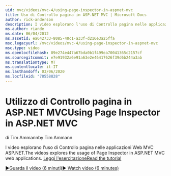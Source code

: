 ```yaml
---
uid: mvc/videos/mvc-4/using-page-inspector-in-aspnet-mvc
title: Uso di Controllo pagina in ASP.NET MVC | Microsoft Docs
author: rick-anderson
description: I video esplorano l'uso di Controllo pagina nelle applicazioni Web MVC ASP.NET. Leggere l'esercitazione
ms.author: riande
ms.date: 06/04/2012
ms.assetid: ea642733-8085-40c1-a33f-d216e3a25ffa
msc.legacyurl: /mvc/videos/mvc-4/using-page-inspector-in-aspnet-mvc
msc.type: video
ms.openlocfilehash: 89e274e447a67bda0b1f499ea70041365c2157cf
ms.sourcegitcommit: e7e91932a6e91a63e2e46417626f39d6b244a3ab
ms.translationtype: MT
ms.contentlocale: it-IT
ms.lasthandoff: 03/06/2020
ms.locfileid: "78558828"
---
```

# <a name="using-page-inspector-in-aspnet-mvc"></a><span data-ttu-id="29f5b-104">Utilizzo di Controllo pagina in ASP.NET MVC</span><span class="sxs-lookup"><span data-stu-id="29f5b-104">Using Page Inspector in ASP.NET MVC</span></span>

<span data-ttu-id="29f5b-105">di Tim Ammann</span><span class="sxs-lookup"><span data-stu-id="29f5b-105">by Tim Ammann</span></span>

<span data-ttu-id="29f5b-106">I video esplorano l'uso di Controllo pagina nelle applicazioni Web MVC ASP.NET.</span><span class="sxs-lookup"><span data-stu-id="29f5b-106">The videos explores the usage of Page Inspector in ASP.NET MVC web applications.</span></span> [<span data-ttu-id="29f5b-107">Leggi l'esercitazione</span><span class="sxs-lookup"><span data-stu-id="29f5b-107">Read the tutorial</span></span>](../../overview/views/using-page-inspector-in-aspnet-mvc.md)

[<span data-ttu-id="29f5b-108">&#9654;Guarda il video (6 minuti)</span><span class="sxs-lookup"><span data-stu-id="29f5b-108">&#9654; Watch video (6 minutes)</span></span>](https://channel9.msdn.com/Blogs/ASP-NET-Site-Videos/using-page-inspector-in-aspnet-mvc)
